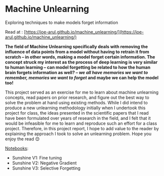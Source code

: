 # Machine Unlearning
Exploring techniques to make models forget information

Read at : [https://joe-arul.github.io/machine_unlearning/](https://joe-arul.github.io/machine_unlearning/)

**The field of Machine Unlearning specifically deals with removing the influence of data points from a model without having to retrain it from scratch – in other words, making a model forget certain information. The concept struck my interest as the process of deep learning is very similar to human learning – can model forgetting be related to how the human brain forgets information as well? – ***we all have memories we want to remember, memories we want to forget*** and maybe we can help the model too!**

This project served as an exercise for me to learn about machine *un*learning concepts, read papers on prior research, and figure out the best way to solve the problem at hand using existing methods. While I did intend to produce a new unlearning methodology initially when I undertook this project for class, the ideas presented in the scientific papers that I read have been formulated over years of research in the field, and I felt that it would be infeasible for me to learn and reproduce such an effort for a class project. Therefore, in this project report, I hope to add value to the reader by explaining the approach I took to solve an unlearning problem.
Hope you enjoy the read 😊

[Notebooks](notebooks/):
- Sunshine V1: Fine tuning
- Sunshine V2: Negative Gradient
- Sunshine V3: Selective Forgetting
